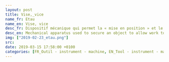 ```yaml
---
layout: post
title: Vise,_vice
name_fr: Etau
name_en: Vise, vice
desc_fr: Dispositif mécanique qui permet la « mise en position » et le « maintien en position » (serrage) d'une pièce de bois ou de métal, pour travailler dessus.
desc_en: Mechanical apparatus used to secure an object to allow work to be performed on it. Vises have two parallel jaws, one fixed and the other movable, threaded in and out by a screw and lever.
img: ["2019-02-23_etau.png"]
src: 
date: 2019-03-15 17:58:00 +0100
categories: [FR_Outil - instrument - machine, EN_Tool - instrument - machine]
---
```

